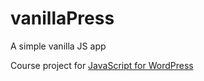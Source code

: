 # vanillaPress

A simple vanilla JS app

Course project for <a href="https://javascriptforwp.com">JavaScript for WordPress</a>


